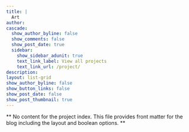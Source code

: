 ```yaml
---
title: |
  Art
author:
cascade:
  show_author_byline: false
  show_comments: false
  show_post_date: true
  sidebar:
    show_sidebar_adunit: true
    text_link_label: View all projects
    text_link_url: /project/
description:
layout: list-grid
show_author_byline: false
show_button_links: false
show_post_date: false
show_post_thumbnail: true
---
```


** No content for the project index. This file provides front matter for the blog including the layout and boolean options. **
